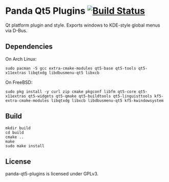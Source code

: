# Panda Qt5 Plugins [![Build Status](https://api.cirrus-ci.com/github/probonopd/panda-qt5-plugin.svg)](https://cirrus-ci.com/github/probonopd/panda-qt5-plugin)

Qt platform plugin and style. Exports windows to KDE-style global menus via D-Bus.

## Dependencies

On Arch Linux:

```
sudo pacman -S gcc extra-cmake-modules qt5-base qt5-tools qt5-x11extras libqtxdg libdbusmenu-qt5 libxcb
```

On FreeBSD:

```
sudo pkg install -y curl zip cmake pkgconf libfm qt5-core qt5-x11extras qt5-widgets qt5-qmake qt5-buildtools qt5-linguisttools kf5-extra-cmake-modules libqtxdg libxcb libdbusmenu-qt5 kf5-kwindowsystem
```

## Build

```shell
mkdir build
cd build
cmake ..
make
sudo make install
```

## License

panda-qt5-plugins is licensed under GPLv3.
